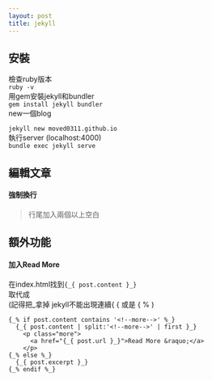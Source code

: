 ```yaml
---
layout: post
title: jekyll
---
```

## 安裝  
檢查ruby版本  
`ruby -v`   
用gem安裝jekyll和bundler  
`gem install jekyll bundler`  
new一個blog  
<!--more-->
`jekyll new moved0311.github.io`   
執行server (localhost:4000)  
`bundle exec jekyll serve`   
## 編輯文章
#### 強制換行
> 行尾加入兩個以上空白

## 額外功能 
#### 加入Read More  
在index.html找到`{_{ post.content }_}`  
取代成  
(記得把_拿掉 jekyll不能出現連續{ { 或是 { % ) 
```text
{_% if post.content contains '<!--more-->' %_}  
  {_{ post.content | split:'<!--more-->' | first }_}  
    <p class="more">  
      <a href="{_{ post.url }_}">Read More &raquo;</a>  
    </p>  
{_% else %_}  
  {_{ post.excerpt }_}  
{_% endif %_}  
```


